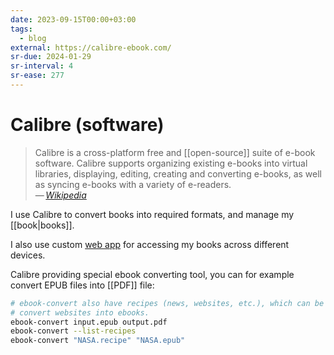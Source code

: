 ```yaml
---
date: 2023-09-15T00:00+03:00
tags:
  - blog
external: https://calibre-ebook.com/
sr-due: 2024-01-29
sr-interval: 4
sr-ease: 277
---
```


# Calibre (software)

> Calibre is a cross-platform free and [[open-source]] suite of e-book software.
> Calibre supports organizing existing e-books into virtual libraries,
> displaying, editing, creating and converting e-books, as well as syncing
> e-books with a variety of e-readers.\
> — <cite>[Wikipedia](https://en.wikipedia.org/wiki/Calibre_\(software\))</cite>

I use Calibre to convert books into required formats, and manage my
[[book|books]].

I also use custom [web app](https://github.com/janeczku/calibre-web) for
accessing my books across different devices.

Calibre providing special ebook converting tool, you can for example convert
EPUB files into [[PDF]] file:

```sh
# ebook-convert also have recipes (news, websites, etc.), which can be used to
# convert websites into ebooks.
ebook-convert input.epub output.pdf
ebook-convert --list-recipes
ebook-convert "NASA.recipe" "NASA.epub"
```
